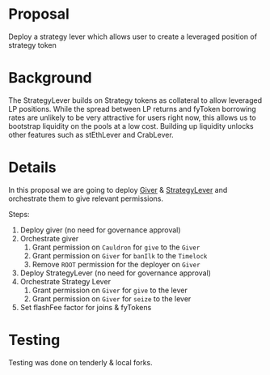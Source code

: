 # Proposal

Deploy a strategy lever which allows user to create a leveraged position of strategy token

# Background

The StrategyLever builds on Strategy tokens as collateral to allow leveraged LP positions. While the spread between LP returns and fyToken borrowing rates are unlikely to be very attractive for users right now, this allows us to bootstrap liquidity on the pools at a low cost. Building up liquidity unlocks other features such as stEthLever and CrabLever.

# Details

In this proposal we are going to deploy [Giver](https://github.com/yieldprotocol/vault-v2/blob/master/packages/foundry/contracts/utils/Giver.sol) & [StrategyLever](https://github.com/yieldprotocol/yvarb/blob/47044e8c939d58e997b2c887c6b31a24792f6697/contracts/YieldStrategyLever.sol) and orchestrate them to give relevant permissions.

Steps:

1. Deploy giver (no need for governance approval)
2. Orchestrate giver
   1. Grant permission on `Cauldron` for `give` to the `Giver`
   2. Grant permission on `Giver` for `banIlk` to the `Timelock`
   3. Remove `ROOT` permission for the deployer on `Giver`
3. Deploy StrategyLever (no need for governance approval)
4. Orchestrate Strategy Lever
   1. Grant permission on `Giver` for `give` to the lever
   2. Grant permission on `Giver` for `seize` to the lever
5. Set flashFee factor for joins & fyTokens

# Testing

Testing was done on tenderly & local forks.

